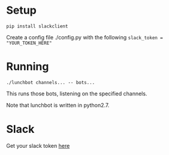 # Setup

`pip install slackclient`

Create a config file ./config.py with the following
```slack_token = "YOUR_TOKEN_HERE"```

# Running

`./lunchbot channels... -- bots...`

This runs those bots, listening on the specified channels.

Note that lunchbot is written in python2.7.

# Slack

Get your slack token [here](https://api.slack.com/custom-integrations/legacy-tokens)
